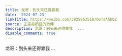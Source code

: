 ```yaml
---
title: 龙哥：到头来还得靠我
date: '2024-07-23'
linkTitle: https://weibo.com/3825863518/OoTsAhhQZ
source: 正宗毒奶菇的微博
description: 龙哥：到头来还得靠我  ...
disable_comments: true
---
```

龙哥：到头来还得靠我  ...